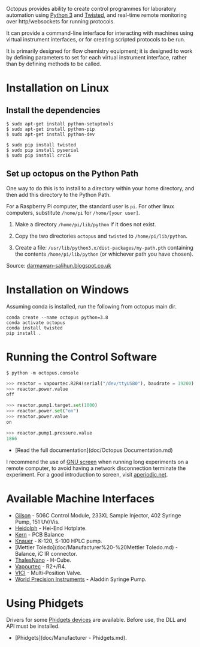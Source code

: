 
Octopus provides ability to create control programmes for laboratory automation
using [Python 3](http://www.python.org) and [Twisted](http://www.twistedmatrix.com),
and real-time remote monitoring over http/websockets for running protocols.

It can provide a command-line interface for interacting with machines using
virtual instrument interfaces, or for creating scripted protocols to be run.

It is primarily designed for flow chemistry equipment; it is designed to work by
defining parameters to set for each virtual instrument interface, rather than by
defining methods to be called.


Installation on Linux
============

Install the dependencies
------------------------

```console
$ sudo apt-get install python-setuptools
$ sudo apt-get install python-pip
$ sudo apt-get install python-dev
```

```console
$ sudo pip install twisted
$ sudo pip install pyserial
$ sudo pip install crc16
```

Set up octopus on the Python Path
---------------------------------

One way to do this is to install to a directory within your home directory,
and then add this directory to the Python Path.

For a Raspberry Pi computer, the standard user is `pi`. For other linux computers, 
substitute `/home/pi` for `/home/[your user]`.

 1.  Make a directory `/home/pi/lib/python` if it does not exist.

 2.  Copy the two directories `octopus` and `twisted` to `/home/pi/lib/python`.

 3.  Create a file: `/usr/lib/python3.x/dist-packages/my-path.pth`
     containing the contents `/home/pi/lib/python` (or whichever path you have chosen).

Source: [darmawan-salihun.blogspot.co.uk](http://darmawan-salihun.blogspot.co.uk/2012/12/adding-new-path-to-pythonpath.html)


Installation on Windows
============

Assuming conda is installed, run the following from octopus main dir.
```console
conda create --name octopus python=3.8
conda activate octopus
conda install twisted
pip install .
```


Running the Control Software
============================

```
$ python -m octopus.console
```

```python
>>> reactor = vapourtec.R2R4(serial("/dev/ttyUSB0"), baudrate = 19200)
>>> reactor.power.value
off

>>> reactor.pump1.target.set(1000)
>>> reactor.power.set("on")
>>> reactor.power.value
on

>>> reactor.pump1.pressure.value
1866
```

 *  [Read the full documentation](doc/Octopus Documentation.md)
 
I recommend the use of [GNU screen](https://www.gnu.org/software/screen/) when
running long experiments on a remote computer, to avoid having a network 
disconnection terminate the experiment. For a good introduction to screen, 
visit [aperiodic.net](http://aperiodic.net/screen/start).


Available Machine Interfaces
============================

 *  [Gilson](doc/Manufacturer%20-%20Gilson.md) - 506C Control Module, 
    233XL Sample Injector, 402 Syringe Pump, 151 UV/Vis.
 *  [Heidolph](doc/Manufacturer%20-%20Heidolph.md) - Hei-End Hotplate.
 *  [Kern](doc/Manufacturer%20-%20Kern.md) - PCB Balance
 *  [Knauer](doc/Manufacturer%20-%20Knauer.md) - K-120, S-100 HPLC pump.
 *  [Mettler Toledo](doc/Manufacturer%20-%20Mettler Toledo.md) - Balance, iC IR connector.
 *  [ThalesNano](doc/Manufacturer%20-%20ThalesNano.md) - H-Cube.
 *  [Vapourtec](doc/Manufacturer%20-%20Vapourtec.md) - R2+/R4.
 *  [VICI](doc/Manufacturer%20-%20Vici.md) - Multi-Position Valve.
 *  [World Precision Instruments](doc/Manufacturer%20-%20WPI.md) - Aladdin Syringe Pump.

Using Phidgets
==============

Drivers for some [Phidgets devices](http://www.phidgets.com) are available. 
Before use, the DLL and API must be installed.

 *  [Phidgets](doc/Manufacturer - Phidgets.md).

